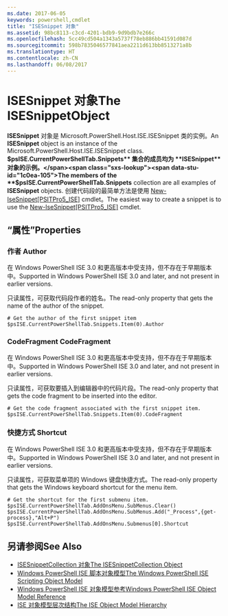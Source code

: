 ```yaml
---
ms.date: 2017-06-05
keywords: powershell,cmdlet
title: "ISESnippet 对象"
ms.assetid: 98bc8113-c3cd-4201-bdb9-9d9bdb7e266c
ms.openlocfilehash: 5cc49cd504a1343a5737f78eb886bb41591d087d
ms.sourcegitcommit: 598b7835046577841aea2211d613bb8513271a8b
ms.translationtype: HT
ms.contentlocale: zh-CN
ms.lasthandoff: 06/08/2017
---
```

# <a name="the-isesnippetobject"></a><span data-ttu-id="1c0ea-103">ISESnippet 对象</span><span class="sxs-lookup"><span data-stu-id="1c0ea-103">The ISESnippetObject</span></span>
  <span data-ttu-id="1c0ea-104">**ISESnippet** 对象是 Microsoft.PowerShell.Host.ISE.ISESnippet 类的实例。</span><span class="sxs-lookup"><span data-stu-id="1c0ea-104">An **ISESnippet** object is an instance of the Microsoft.PowerShell.Host.ISE.ISESnippet class.</span></span> <span data-ttu-id="1c0ea-105">**$psISE.CurrentPowerShellTab.Snippets** 集合的成员均为 **ISESnippet** 对象的示例。</span><span class="sxs-lookup"><span data-stu-id="1c0ea-105">The members of the **$psISE.CurrentPowerShellTab.Snippets** collection are all examples of **ISESnippet** objects.</span></span> <span data-ttu-id="1c0ea-106">创建代码段的最简单方法是使用 [New-IseSnippet&#91;PSITPro5_ISE&#93;](https://technet.microsoft.com/en-us/library/0a6339a3-2683-4a8e-8929-90ad9a95c3e0) cmdlet。</span><span class="sxs-lookup"><span data-stu-id="1c0ea-106">The easiest way to create a snippet is to use the [New-IseSnippet&#91;PSITPro5_ISE&#93;](https://technet.microsoft.com/en-us/library/0a6339a3-2683-4a8e-8929-90ad9a95c3e0) cmdlet.</span></span>

## <a name="properties"></a><span data-ttu-id="1c0ea-107">“属性”</span><span class="sxs-lookup"><span data-stu-id="1c0ea-107">Properties</span></span>

###  <span data-ttu-id="1c0ea-108"><a name="DisplayName"></a> 作者</span><span class="sxs-lookup"><span data-stu-id="1c0ea-108"><a name="DisplayName"></a> Author</span></span>
  <span data-ttu-id="1c0ea-109">在 Windows PowerShell ISE 3.0 和更高版本中受支持，但不存在于早期版本中。</span><span class="sxs-lookup"><span data-stu-id="1c0ea-109">Supported in Windows PowerShell ISE 3.0 and later, and not present in earlier versions.</span></span> 

 <span data-ttu-id="1c0ea-110">只读属性，可获取代码段作者的姓名。</span><span class="sxs-lookup"><span data-stu-id="1c0ea-110">The read-only property that gets the name of the author of the snippet.</span></span>

```
# Get the author of the first snippet item
$psISE.CurrentPowerShellTab.Snippets.Item(0).Author

```

###  <span data-ttu-id="1c0ea-111"><a name="Action"></a> CodeFragment</span><span class="sxs-lookup"><span data-stu-id="1c0ea-111"><a name="Action"></a> CodeFragment</span></span>
  <span data-ttu-id="1c0ea-112">在 Windows PowerShell ISE 3.0 和更高版本中受支持，但不存在于早期版本中。</span><span class="sxs-lookup"><span data-stu-id="1c0ea-112">Supported in Windows PowerShell ISE 3.0 and later, and not present in earlier versions.</span></span> 

 <span data-ttu-id="1c0ea-113">只读属性，可获取要插入到编辑器中的代码片段。</span><span class="sxs-lookup"><span data-stu-id="1c0ea-113">The read-only property that gets the code fragment to be inserted into the editor.</span></span>

```
# Get the code fragment associated with the first snippet item.
$psISE.CurrentPowerShellTab.Snippets.Item(0).CodeFragment

```

###  <span data-ttu-id="1c0ea-114"><a name="Shortcut"></a> 快捷方式</span><span class="sxs-lookup"><span data-stu-id="1c0ea-114"><a name="Shortcut"></a> Shortcut</span></span>
  <span data-ttu-id="1c0ea-115">在 Windows PowerShell ISE 3.0 和更高版本中受支持，但不存在于早期版本中。</span><span class="sxs-lookup"><span data-stu-id="1c0ea-115">Supported in Windows PowerShell ISE 3.0 and later, and not present in earlier versions.</span></span> 

 <span data-ttu-id="1c0ea-116">只读属性，可获取菜单项的 Windows 键盘快捷方式。</span><span class="sxs-lookup"><span data-stu-id="1c0ea-116">The read-only property that gets the Windows keyboard shortcut for the menu item.</span></span>

```
# Get the shortcut for the first submenu item.
$psISE.CurrentPowerShellTab.AddOnsMenu.SubMenus.Clear()
$psISE.CurrentPowerShellTab.AddOnsMenu.SubMenus.Add("_Process",{get-process},"Alt+P")
$psISE.CurrentPowerShellTab.AddOnsMenu.Submenus[0].Shortcut
```

## <a name="see-also"></a><span data-ttu-id="1c0ea-117">另请参阅</span><span class="sxs-lookup"><span data-stu-id="1c0ea-117">See Also</span></span>
- [<span data-ttu-id="1c0ea-118">ISESnippetCollection 对象</span><span class="sxs-lookup"><span data-stu-id="1c0ea-118">The ISESnippetCollection Object</span></span>](The-ISESnippetCollection-Object.md) 
- [<span data-ttu-id="1c0ea-119">Windows PowerShell ISE 脚本对象模型</span><span class="sxs-lookup"><span data-stu-id="1c0ea-119">The Windows PowerShell ISE Scripting Object Model</span></span>](The-Windows-PowerShell-ISE-Scripting-Object-Model.md) 
- [<span data-ttu-id="1c0ea-120">Windows PowerShell ISE 对象模型参考</span><span class="sxs-lookup"><span data-stu-id="1c0ea-120">Windows PowerShell ISE Object Model Reference</span></span>](Windows-PowerShell-ISE-Object-Model-Reference.md) 
- [<span data-ttu-id="1c0ea-121">ISE 对象模型层次结构</span><span class="sxs-lookup"><span data-stu-id="1c0ea-121">The ISE Object Model Hierarchy</span></span>](The-ISE-Object-Model-Hierarchy.md)

  
